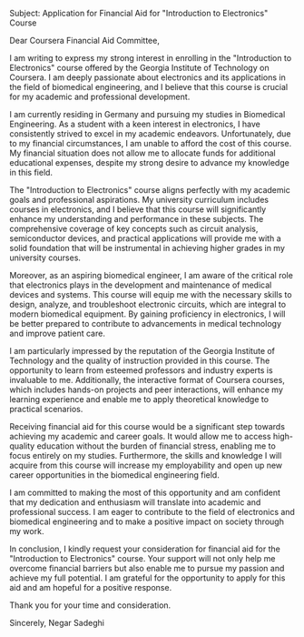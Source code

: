 Subject: Application for Financial Aid for "Introduction to Electronics" Course

Dear Coursera Financial Aid Committee,

I am writing to express my strong interest in enrolling in the "Introduction to Electronics" course offered by the Georgia Institute of Technology on Coursera. I am deeply passionate about electronics and its applications in the field of biomedical engineering, and I believe that this course is crucial for my academic and professional development.

I am currently residing in Germany and pursuing my studies in Biomedical Engineering. As a student with a keen interest in electronics, I have consistently strived to excel in my academic endeavors. Unfortunately, due to my financial circumstances, I am unable to afford the cost of this course. My financial situation does not allow me to allocate funds for additional educational expenses, despite my strong desire to advance my knowledge in this field.

The "Introduction to Electronics" course aligns perfectly with my academic goals and professional aspirations. My university curriculum includes courses in electronics, and I believe that this course will significantly enhance my understanding and performance in these subjects. The comprehensive coverage of key concepts such as circuit analysis, semiconductor devices, and practical applications will provide me with a solid foundation that will be instrumental in achieving higher grades in my university courses.

Moreover, as an aspiring biomedical engineer, I am aware of the critical role that electronics plays in the development and maintenance of medical devices and systems. This course will equip me with the necessary skills to design, analyze, and troubleshoot electronic circuits, which are integral to modern biomedical equipment. By gaining proficiency in electronics, I will be better prepared to contribute to advancements in medical technology and improve patient care.

I am particularly impressed by the reputation of the Georgia Institute of Technology and the quality of instruction provided in this course. The opportunity to learn from esteemed professors and industry experts is invaluable to me. Additionally, the interactive format of Coursera courses, which includes hands-on projects and peer interactions, will enhance my learning experience and enable me to apply theoretical knowledge to practical scenarios.

Receiving financial aid for this course would be a significant step towards achieving my academic and career goals. It would allow me to access high-quality education without the burden of financial stress, enabling me to focus entirely on my studies. Furthermore, the skills and knowledge I will acquire from this course will increase my employability and open up new career opportunities in the biomedical engineering field.

I am committed to making the most of this opportunity and am confident that my dedication and enthusiasm will translate into academic and professional success. I am eager to contribute to the field of electronics and biomedical engineering and to make a positive impact on society through my work.

In conclusion, I kindly request your consideration for financial aid for the "Introduction to Electronics" course. Your support will not only help me overcome financial barriers but also enable me to pursue my passion and achieve my full potential. I am grateful for the opportunity to apply for this aid and am hopeful for a positive response.

Thank you for your time and consideration.

Sincerely, Negar Sadeghi
